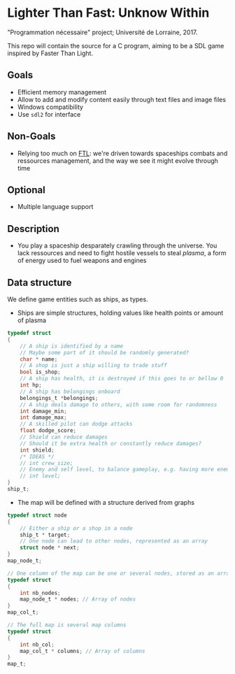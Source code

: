 # Lighter Than Fast: Unknow Within

"Programmation nécessaire" project; Université de Lorraine, 2017.

This repo will contain the source for a C program, aiming to be a SDL game inspired by Faster Than Light.

## Goals
- Efficient memory management
- Allow to add and modify content easily through text files and image files
- Windows compatibility 
- Use `sdl2` for interface

## Non-Goals
- Relying too much on [FTL](http://subsetgames.com/): we're driven towards spaceships combats and ressources management, and the way we see it might evolve through time

## Optional
- Multiple language support

## Description
- You play a spaceship desparately crawling through the universe. You lack ressources and need to fight hostile vessels to steal *plasma*, a form of energy used to fuel weapons and engines

## Data structure
We define game entities such as ships, as types.
- Ships are simple structures, holding values like health points or amount of plasma
```c
typedef struct
{
    // A ship is identified by a name
    // Maybe some part of it should be randomly generated?
    char * name;
    // A shop is just a ship willing to trade stuff
    bool is_shop;
    // A ship has health, it is destroyed if this goes to or bellow 0
    int hp;
    // A ship has belongings onboard
    belongings_t *belongings;
    // A ship deals damage to others, with some room for randomness
    int damage_min;
    int damage_max;
    // A skilled pilot can dodge attacks
    float dodge_score;
    // Shield can reduce damages
    // Should it be extra health or constantly reduce damages?
    int shield;
    /* IDEAS */
    // int crew_size;
    // Enemy and self level, to balance gameplay, e.g. having more enemies of class X if player is class X
    // int level;
}
ship_t;
```
- The map will be defined with a structure derived from graphs
```c
typedef struct node
{
    // Either a ship or a shop in a node
    ship_t * target;
    // One node can lead to other nodes, represented as an array
    struct node * next;
}
map_node_t;

// One column of the map can be one or several nodes, stored as an array
typedef struct
{
    int nb_nodes;
    map_node_t * nodes; // Array of nodes
}
map_col_t;

// The full map is several map columns
typedef struct
{
    int nb_col;
    map_col_t * columns; // Array of columns
}
map_t;
```
